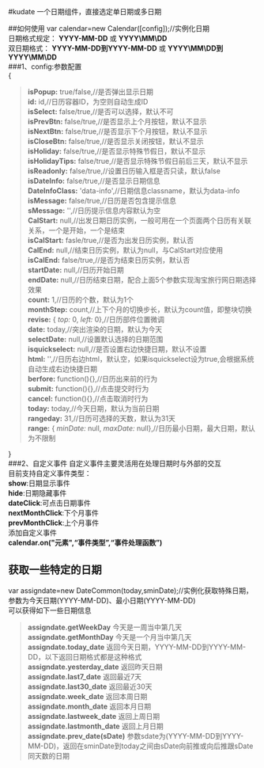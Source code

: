 #kudate
一个日期组件，直接选定单日期或多日期

##如何使用
var calendar=new  Calendar\(\[config\]\);//实例化日期  
日期格式规定：
**YYYY-MM-DD** 或 
__YYYY\\MM\\DD__  
双日期格式：
**YYYY-MM-DD到YYYY-MM-DD** 或 
__YYYY\\MM\\DD到YYYY\\MM\\DD__  
###1、config:参数配置  
\{  
> **isPopup:** true/false,//是否弹出显示日期  
> **id:** id,//日历容器ID，为空则自动生成ID  
> **isSelect:** false/true,//是否可以选择，默认不可  
> **isPrevBtn:** false/true,//是否显示上个月按钮，默认不显示  
> **isNextBtn:** false/true,//是否显示下个月按钮，默认不显示  
> **isCloseBtn:** false/true,//是否显示关闭按钮，默认不显示  
> **isHoliday:** false/true,//是否显示特殊节假日，默认不显示  
> **isHolidayTips:** false/true,//是否显示特殊节假日前后三天，默认不显示  
> **isReadonly:** false/true,//设置日历输入框是否只读，默认false  
> **isDateInfo:** false/true,//是否显示日期信息  
> **DateInfoClass:** 'data-info',//日期信息classname，默认为data-info  
> **isMessage:** false/true,//日历是否包含提示信息  
> **sMessage:** '',//日历提示信息内容默认为空  
> **CalStart:** null,//出发日期日历实例，一般可用在一个页面两个日历有关联关系，一个是开始，一个是结束  
> **isCalStart:** fasle/true,//是否为出发日历实例，默认否  
> **CalEnd:** null,//结束日历实例，默认为null，与CalStart对应使用  
> **isCalEnd:** false/true,//是否为结束日历实例，默认否  
> **startDate:** null,//日历开始日期  
> **endDate:** null,//日历结束日期，配合上面5个参数实现淘宝旅行网日期选择效果  
> **count:** 1,//日历的个数，默认为1个  
> **monthStep:** count,//上下个月的切换步长，默认为count值，即整块切换  
> **revise:** \{
*top:* 0,
*left:* 0\},//日历部件位置微调  
> **date:** today,//突出渲染的日期，默认为今天  
> **selectDate:** null,//设置默认选择的日期范围  
> **isquickselect:** null,//是否设置右边快捷日期，默认不设置  
> **html:** '',//日历右边html，默认空，如果isquickselect设为true,会根据系统自动生成右边快捷日期  
> **berfore:** function\(\)\{\},//日历出来前的行为  
> **submit:** function\(\)\{\},//点击提交时行为  
> **cancel:** function\(\)\{\},//点击取消时行为  
> **today:** today,//今天日期，默认为当前日期  
> **rangeday:** 31,//日历可选择的天数，默认为31天  
> **range:** \{
*minDate:* null,
*maxDate:* null\},//日历最小日期，最大日期，默认为不限制  

\}  
###2、自定义事件
自定义事件主要灵活用在处理日期时与外部的交互  
目前支持自定义事件类型：  
**show**:日期显示事件  
**hide**:日期隐藏事件  
**dateClick**:可点击日期事件  
**nextMonthClick**:下个月事件  
**prevMonthClick**:上个月事件  
添加自定义事件  
**calendar.on("元素",“事件类型”,“事件处理函数”)**

获取一些特定的日期
-----------
var assigndate=new DateCommon(today,sminDate);//实例化获取特殊日期，参数为今天日期\(YYYY-MM-DD\)、最小日期\(YYYY-MM-DD\)  
可以获得如下一些日期信息  
> **assigndate.getWeekDay** 今天是一周当中第几天  
> **assigndate.getMonthDay** 今天是一个月当中第几天  
> **assigndate.today_date** 返回今天日期，YYYY-MM-DD到YYYY-MM-DD，以下返回日期格式都是这种格式  
> **assigndate.yesterday_date** 返回昨天日期  
> **assigndate.last7_date** 返回最近7天  
> **assigndate.last30_date** 返回最近30天  
> **assigndate.week_date** 返回本周日期  
> **assigndate.month_date** 返回本月日期  
> **assigndate.lastweek_date** 返回上周日期  
> **assigndate.lastmonth_date** 返回上月日期  
> **assigndate.prev_date(sDate)** 参数sdate为\(YYYY-MM-DD到YYYY-MM-DD\)，返回在sminDate到today之间由sDate向前推或向后推跟sDate同天数的日期  
